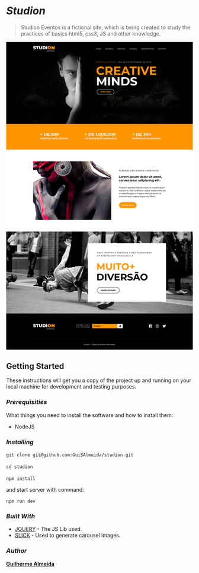 # *__Studion__*

>Studion Eventos is a fictional site, which is being created to study the practices of basics html5, css3, JS and other knowledge.
 
![Layout](assets/images/layout-home.jpg)

## Getting Started

These instructions will get you a copy of the project up and running on your local machine for development and testing purposes.  

### __*Prerequisities*__

What things you need to install the software and how to install them:
- NodeJS


### __*Installing*__

```
git clone git@github.com:GuiSAlmeida/studion.git

cd studion

npm install
```

and start server with command:
```
npm run dev
```


### __*Built With*__

* [JQUERY](http://jquery.com/) - The JS Lib used.
* [SLICK](http://kenwheeler.github.io/slick/) - Used to generate carousel images.

### __*Author*__

[**Guilherme Almeida**](https://guisalmeida.com)

